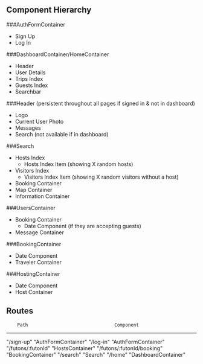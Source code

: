 Component Hierarchy
-----------------------------------------------------------------------

###AuthFormContainer
  * Sign Up
  * Log In

###DashboardContainer/HomeContainer
  * Header
  * User Details
  * Trips Index
  * Guests Index
  * Searchbar

###Header (persistent throughout all pages if signed in & not in dashboard)
  * Logo
  * Current User Photo
  * Messages
  * Search (not available if in dashboard)

###Search
  * Hosts Index
    * Hosts Index Item (showing X random hosts)
  * Visitors Index
    * Visitors Index Item (showing X random visitors without a host)
  * Booking Container
  * Map Container
  * Information Container

###UsersContainer
  * Booking Container
    * Date Component (if they are accepting guests)
  * Message Container

###BookingContainer
  * Date Component
  * Traveler Container

###HostingContainer
  * Date Component
  * Host Container

Routes
-----------------------------------------------------------------------

        Path                                Component
----------------------------------------------------------------------
"/sign-up"                                "AuthFormContainer"
"/log-in"                                 "AuthFormContainer"
"/futons/:futonId"                        "HostsContainer"
"/futons/:futonId/booking"                "BookingContainer"
"/search"                                 "Search"
"/home"                                   "DashboardContainer"
